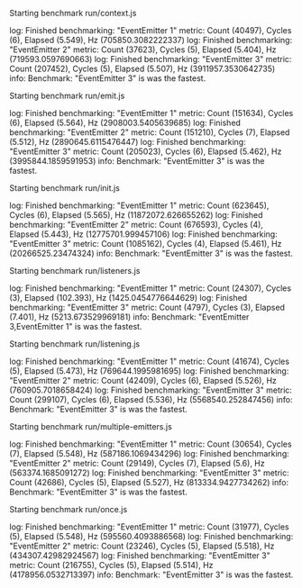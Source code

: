 Starting benchmark run/context.js

 log:      Finished benchmarking: "EventEmitter 1"
 metric:   Count (40497), Cycles (6), Elapsed (5.549), Hz (705850.3082222337)
 log:      Finished benchmarking: "EventEmitter 2"
 metric:   Count (37623), Cycles (5), Elapsed (5.404), Hz (719593.0597690663)
 log:      Finished benchmarking: "EventEmitter 3"
 metric:   Count (207452), Cycles (5), Elapsed (5.507), Hz (3911957.3530642735)
 info:     Benchmark: "EventEmitter 3" is was the fastest.

Starting benchmark run/emit.js

 log:      Finished benchmarking: "EventEmitter 1"
 metric:   Count (151634), Cycles (6), Elapsed (5.564), Hz (2908003.5405639685)
 log:      Finished benchmarking: "EventEmitter 2"
 metric:   Count (151210), Cycles (7), Elapsed (5.512), Hz (2890645.6115476447)
 log:      Finished benchmarking: "EventEmitter 3"
 metric:   Count (205023), Cycles (6), Elapsed (5.462), Hz (3995844.1859591953)
 info:     Benchmark: "EventEmitter 3" is was the fastest.

Starting benchmark run/init.js

 log:      Finished benchmarking: "EventEmitter 1"
 metric:   Count (623645), Cycles (6), Elapsed (5.565), Hz (11872072.626655262)
 log:      Finished benchmarking: "EventEmitter 2"
 metric:   Count (676593), Cycles (4), Elapsed (5.443), Hz (12775701.999457106)
 log:      Finished benchmarking: "EventEmitter 3"
 metric:   Count (1085162), Cycles (4), Elapsed (5.461), Hz (20266525.23474324)
 info:     Benchmark: "EventEmitter 3" is was the fastest.

Starting benchmark run/listeners.js

 log:      Finished benchmarking: "EventEmitter 1"
 metric:   Count (24307), Cycles (3), Elapsed (102.393), Hz (1425.0454776644629)
 log:      Finished benchmarking: "EventEmitter 3"
 metric:   Count (4797), Cycles (3), Elapsed (7.401), Hz (5213.673529969181)
 info:     Benchmark: "EventEmitter 3,EventEmitter 1" is was the fastest.

Starting benchmark run/listening.js

 log:      Finished benchmarking: "EventEmitter 1"
 metric:   Count (41674), Cycles (5), Elapsed (5.473), Hz (769644.1995981695)
 log:      Finished benchmarking: "EventEmitter 2"
 metric:   Count (42409), Cycles (6), Elapsed (5.526), Hz (760905.7018658424)
 log:      Finished benchmarking: "EventEmitter 3"
 metric:   Count (299107), Cycles (6), Elapsed (5.536), Hz (5568540.252847456)
 info:     Benchmark: "EventEmitter 3" is was the fastest.

Starting benchmark run/multiple-emitters.js

 log:      Finished benchmarking: "EventEmitter 1"
 metric:   Count (30654), Cycles (7), Elapsed (5.548), Hz (587186.1069434296)
 log:      Finished benchmarking: "EventEmitter 2"
 metric:   Count (29149), Cycles (7), Elapsed (5.6), Hz (563374.1685091272)
 log:      Finished benchmarking: "EventEmitter 3"
 metric:   Count (42686), Cycles (5), Elapsed (5.527), Hz (813334.9427734262)
 info:     Benchmark: "EventEmitter 3" is was the fastest.

Starting benchmark run/once.js

 log:      Finished benchmarking: "EventEmitter 1"
 metric:   Count (31977), Cycles (5), Elapsed (5.548), Hz (595560.4093886568)
 log:      Finished benchmarking: "EventEmitter 2"
 metric:   Count (23246), Cycles (5), Elapsed (5.518), Hz (434307.42982924567)
 log:      Finished benchmarking: "EventEmitter 3"
 metric:   Count (216755), Cycles (5), Elapsed (5.514), Hz (4178956.0532713397)
 info:     Benchmark: "EventEmitter 3" is was the fastest.
